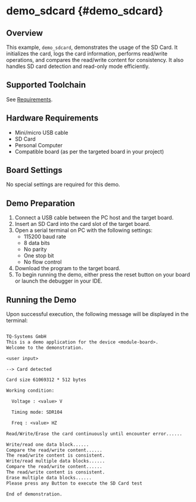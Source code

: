 demo_sdcard {#demo_sdcard}
===========

## Overview

This example, `demo_sdcard`, demonstrates the usage of the SD Card. It initializes the card, logs the card information,
performs read/write operations, and compares the read/write content for consistency. It also handles SD card detection
and read-only mode efficiently.

## Supported Toolchain

See [Requirements](../../README.md#requirements).

## Hardware Requirements

- Mini/micro USB cable
- SD Card
- Personal Computer
- Compatible board (as per the targeted board in your project)

## Board Settings

No special settings are required for this demo.

## Demo Preparation

1. Connect a USB cable between the PC host and the target board.
2. Insert an SD Card into the card slot of the target board.
3. Open a serial terminal on PC with the following settings:
   - 115200 baud rate
   - 8 data bits
   - No parity
   - One stop bit
   - No flow control
4. Download the program to the target board.
5. To begin running the demo, either press the reset button on your board or launch the debugger in your IDE.

## Running the Demo

Upon successful execution, the following message will be displayed in the terminal:

``` txt

TQ-Systems GmbH
This is a demo application for the device <module-board>.
Welcome to the demonstration.

<user input>

--> Card detected

Card size 61069312 * 512 bytes

Working condition:

  Voltage : <value> V

  Timing mode: SDR104

  Freq : <value> HZ

Read/Write/Erase the card continuously until encounter error......

Write/read one data block......
Compare the read/write content......
The read/write content is consistent.
Write/read multiple data blocks......
Compare the read/write content......
The read/write content is consistent.
Erase multiple data blocks......
Please press any Button to execute the SD Card test

End of demonstration.

```
